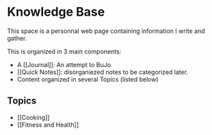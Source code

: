# Knowledge Base

This space is a personnal web page containing information I write and gather.

This is organized in 3 main components:
- A [[Journal]]: An attempt to BuJo
- [[Quick Notes]]: disorganiezed notes to be categorized later.
- Content organized in several Topics (listed below)

## Topics
- [[Cooking]]
- [[Fitness and Health]]






